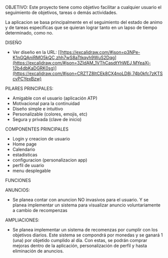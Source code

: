OBJETIVO: Este proyecto tiene como objetivo facilitar a cualquier usuario el seguimiento de objetivos, tareas o demás actividades.

La aplicacion se basa principalmente en el seguimiento del estado de animo y de tareas especificas que se quieran lograr tanto en un lapso de tiempo determinado, como no.

DISEÑO
  - Ver diseño en la URL:  [[https://excalidraw.com/#json=p3NPe-K1nGQAniRMO5kQC,zhh7wS8aTtkqyh9WuS2Dqg](https://excalidraw.com/#json=3ZIdAM_1VThCasdtYhWEJ,MYeaXj-12b4dbKaDGRK0sg)](https://excalidraw.com/#json=CRZTZ8ItCEk8CX4noLD8i,74b0kfc7zKTScvPCYexBzw)


PILARES PRINCIPALES:
  -  Amigable con el usuario (aplicación ATP)
  -  Motivacional para la continuidad
  -  Diseño simple e intuitivo
  -  Personalizable (colores, emojis, etc)
  -  Segura y privada (clave de inicio)


COMPONENTES PRINCIPALES
  -  Login y creacion de usuario
  -  Home page
  -  Calendario
  -  estadisticas
  -  configuracion (personalizacion app)
  -  perfil de uuario
  -  menu desplegable

FUNCIONES

ANUNCIOS:
-  Se planea contar con anuncion NO invasivos para el usuario. Y se planea implementar un sistema para visualizar anuncio voluntariamente a cambio de recompenzas

AMPLIACIONES: 
-  Se planea implementar un sistema de recomenzas por cumplir con los objetivos diarios. Este sistema se compondrá por monedas y se ganará 1 (una) por objetido cumplido al día. Con estas, se podrán comprar mejoras dentro de la aplicación, personalización de perfil y hasta eliminación de anuncios. 






